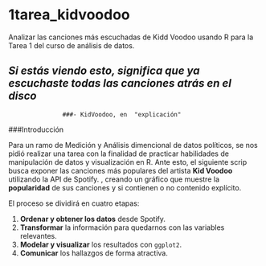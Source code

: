 # 1tarea_kidvoodoo
Analizar las canciones más escuchadas de Kidd Voodoo usando R para la Tarea 1 del curso de análisis de datos.

## *Si estás viendo esto, significa que ya escuchaste todas las canciones atrás en el disco* 
                   ###- KidVoodoo, en  "explicación"

###Introducción

Para un ramo de Medición y Análisis dimencional de datos políticos, se nos pidió realizar una tarea con la finalidad de practicar habilidades de manipulación de datos y visualización en R. Ante esto, el siguiente scrip busca exponer las canciones más populares del artista **Kid Voodoo** utilizando la API de Spotify.  , creando un gráfico que muestre la **popularidad** de sus canciones y si contienen o no contenido explícito.

El proceso se dividirá en cuatro etapas:  
1. **Ordenar y obtener los datos** desde Spotify.  
2. **Transformar** la información para quedarnos con las variables relevantes.  
3. **Modelar y visualizar** los resultados con `ggplot2`.  
4. **Comunicar** los hallazgos de forma atractiva.

